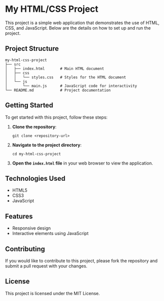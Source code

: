 # My HTML/CSS Project

This project is a simple web application that demonstrates the use of HTML, CSS, and JavaScript. Below are the details on how to set up and run the project.

## Project Structure

```
my-html-css-project
├── src
│   ├── index.html       # Main HTML document
│   ├── css
│   │   └── styles.css   # Styles for the HTML document
│   └── js
│       └── main.js      # JavaScript code for interactivity
└── README.md            # Project documentation
```

## Getting Started

To get started with this project, follow these steps:

1. **Clone the repository**:
   ```
   git clone <repository-url>
   ```

2. **Navigate to the project directory**:
   ```
   cd my-html-css-project
   ```

3. **Open the `index.html` file** in your web browser to view the application.

## Technologies Used

- HTML5
- CSS3
- JavaScript

## Features

- Responsive design
- Interactive elements using JavaScript

## Contributing

If you would like to contribute to this project, please fork the repository and submit a pull request with your changes.

## License

This project is licensed under the MIT License.